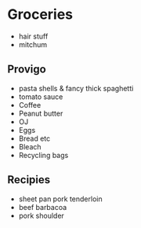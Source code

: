 # Groceries

- hair stuff
- mitchum

## Provigo

- pasta shells & fancy thick spaghetti
- tomato sauce
- Coffee
- Peanut butter
- OJ
- Eggs
- Bread etc
- Bleach
- Recycling bags

## Recipies

- sheet pan pork tenderloin
- beef barbacoa
- pork shoulder

